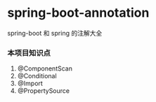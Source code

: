 # spring-boot-annotation
spring-boot 和 spring 的注解大全

### 本项目知识点
1. @ComponentScan
2. @Conditional
3. @Import
4. @PropertySource






